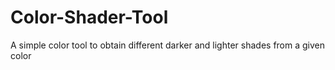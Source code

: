 # Color-Shader-Tool

A simple color tool to obtain different darker and lighter shades from a given color

